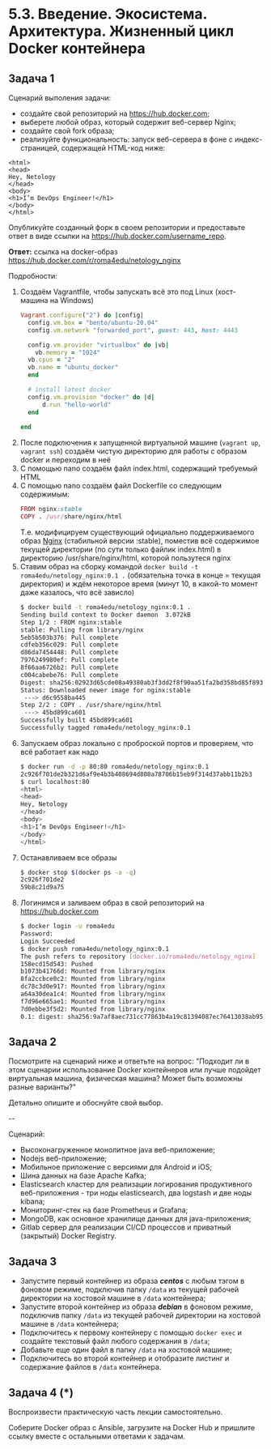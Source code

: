 
# 5.3. Введение. Экосистема. Архитектура. Жизненный цикл Docker контейнера

## Задача 1

Сценарий выполения задачи:

- создайте свой репозиторий на https://hub.docker.com;
- выберете любой образ, который содержит веб-сервер Nginx;
- создайте свой fork образа;
- реализуйте функциональность:
запуск веб-сервера в фоне с индекс-страницей, содержащей HTML-код ниже:
```
<html>
<head>
Hey, Netology
</head>
<body>
<h1>I’m DevOps Engineer!</h1>
</body>
</html>
```
Опубликуйте созданный форк в своем репозитории и предоставьте ответ в виде ссылки на https://hub.docker.com/username_repo.

**Ответ:** cсылка на docker-образ https://hub.docker.com/r/roma4edu/netology_nginx

Подробности:

1. Создаём Vagrantfile, чтобы запускать всё это под Linux (хост-машина на Windows)
    ```ruby
    Vagrant.configure("2") do |config|
      config.vm.box = "bento/ubuntu-20.04"
      config.vm.network "forwarded_port", guest: 443, host: 4443
    
      config.vm.provider "virtualbox" do |vb|
        vb.memory = "1024"
  	  vb.cpus = "2"
  	  vb.name = "ubuntu_docker"
      end
    
      # install latest docker
      config.vm.provision "docker" do |d|
          d.run "hello-world"
      end
      
    end
    ```
2. После подключения к запущенной виртуальной машине (``vagrant up``, ``vagrant ssh``) создаём чистую директорию для работы с образом docker и переходим в неё
3. С помощью nano создаём файл index.html, содержащий требуемый HTML
4. С помощью nano создаём файл Dockerfile со следующим содержимым:
    ```ruby
    FROM nginx:stable
    COPY . /usr/share/nginx/html
    ```
    Т.е. модифицируем существующий официально поддерживаемого образ [Nginx](https://hub.docker.com/_/nginx) (стабильной версии :stable), поместив всё содержимое текущей директории (по сути только файлик index.html) в директорию /usr/share/nginx/html, которой пользутеся nginx
5. Ставим образ на сборку командой ``docker build -t roma4edu/netology_nginx:0.1 .`` (обязательна точка в конце = текущая директория) и ждём некоторое время (минут 10, в какой-то момент даже казалось, что всё зависло)
    ```bash
    $ docker build -t roma4edu/netology_nginx:0.1 .
    Sending build context to Docker daemon  3.072kB
    Step 1/2 : FROM nginx:stable
    stable: Pulling from library/nginx
    5eb5b503b376: Pull complete
    cdfeb356c029: Pull complete
    d86da7454448: Pull complete
    7976249980ef: Pull complete
    8f66aa6726b2: Pull complete
    c004cabebe76: Pull complete
    Digest: sha256:02923d65cde08a49380ab3f3dd2f8f90aa51fa2bd358bd85f89345848f6e6623
    Status: Downloaded newer image for nginx:stable
     ---> d6c9558ba445
    Step 2/2 : COPY . /usr/share/nginx/html
     ---> 45bd899ca601
    Successfully built 45bd899ca601
    Successfully tagged roma4edu/netology_nginx:0.1
    ```
6. Запускаем образ локально с проброской портов и проверяем, что всё работает как надо
    ```bash
    $ docker run -d -p 80:80 roma4edu/netology_nginx:0.1
    2c926f701de2b321d6af9e4b3b408694d808a78706b15eb9f314d37abb11b2b3
    $ curl localhost:80
    <html>
    <head>
    Hey, Netology
    </head>
    <body>
    <h1>I’m DevOps Engineer!</h1>
    </body>
    </html>
    ```
7. Останавливаем все образы
    ```bash
    $ docker stop $(docker ps -a -q)
    2c926f701de2
    59b8c21d9a75
    ```
8. Логинимся и заливаем образ в свой репозиторий на https://hub.docker.com
    ```bash
    $ docker login -u roma4edu
    Password:
    Login Succeeded
    $ docker push roma4edu/netology_nginx:0.1
    The push refers to repository [docker.io/roma4edu/netology_nginx]
    158ecd15d543: Pushed
    b1073b41766d: Mounted from library/nginx
    8fa2ccbce0c2: Mounted from library/nginx
    dc78c3d0e917: Mounted from library/nginx
    a64a30dea1c4: Mounted from library/nginx
    f7d96e665ae1: Mounted from library/nginx
    7d0ebbe3f5d2: Mounted from library/nginx
    0.1: digest: sha256:9a7af8aec731cc77863b4a19c81394087ec76413038ab95fc2e1661f4f4dc3ab size: 1777
    ```

## Задача 2

Посмотрите на сценарий ниже и ответьте на вопрос:
"Подходит ли в этом сценарии использование Docker контейнеров или лучше подойдет виртуальная машина, физическая машина? Может быть возможны разные варианты?"

Детально опишите и обоснуйте свой выбор.

--

Сценарий:

- Высоконагруженное монолитное java веб-приложение;
- Nodejs веб-приложение;
- Мобильное приложение c версиями для Android и iOS;
- Шина данных на базе Apache Kafka;
- Elasticsearch кластер для реализации логирования продуктивного веб-приложения - три ноды elasticsearch, два logstash и две ноды kibana;
- Мониторинг-стек на базе Prometheus и Grafana;
- MongoDB, как основное хранилище данных для java-приложения;
- Gitlab сервер для реализации CI/CD процессов и приватный (закрытый) Docker Registry.

## Задача 3

- Запустите первый контейнер из образа ***centos*** c любым тэгом в фоновом режиме, подключив папку ```/data``` из текущей рабочей директории на хостовой машине в ```/data``` контейнера;
- Запустите второй контейнер из образа ***debian*** в фоновом режиме, подключив папку ```/data``` из текущей рабочей директории на хостовой машине в ```/data``` контейнера;
- Подключитесь к первому контейнеру с помощью ```docker exec``` и создайте текстовый файл любого содержания в ```/data```;
- Добавьте еще один файл в папку ```/data``` на хостовой машине;
- Подключитесь во второй контейнер и отобразите листинг и содержание файлов в ```/data``` контейнера.

## Задача 4 (*)

Воспроизвести практическую часть лекции самостоятельно.

Соберите Docker образ с Ansible, загрузите на Docker Hub и пришлите ссылку вместе с остальными ответами к задачам.
